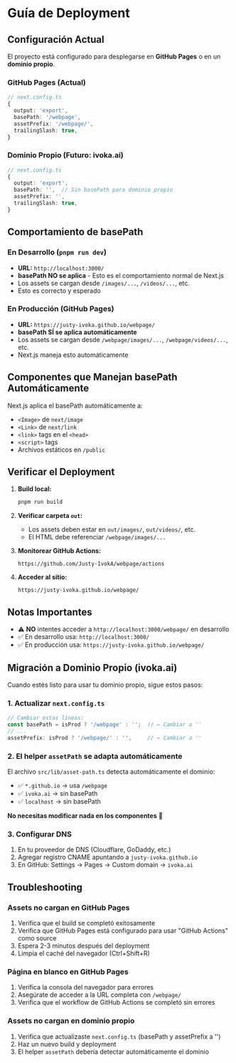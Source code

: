 # Guía de Deployment

## Configuración Actual

El proyecto está configurado para desplegarse en **GitHub Pages** o en un **dominio propio**.

### GitHub Pages (Actual)
```typescript
// next.config.ts
{
  output: 'export',
  basePath: '/webpage',
  assetPrefix: '/webpage/',
  trailingSlash: true,
}
```

### Dominio Propio (Futuro: ivoka.ai)
```typescript
// next.config.ts
{
  output: 'export',
  basePath: '',  // Sin basePath para dominio propio
  assetPrefix: '',
  trailingSlash: true,
}
```

## Comportamiento de basePath

### En Desarrollo (`pnpm run dev`)
- **URL:** `http://localhost:3000/`
- **basePath NO se aplica** - Esto es el comportamiento normal de Next.js
- Los assets se cargan desde `/images/...`, `/videos/...`, etc.
- Esto es correcto y esperado

### En Producción (GitHub Pages)
- **URL:** `https://justy-ivoka.github.io/webpage/`
- **basePath SÍ se aplica automáticamente**
- Los assets se cargan desde `/webpage/images/...`, `/webpage/videos/...`, etc.
- Next.js maneja esto automáticamente

## Componentes que Manejan basePath Automáticamente

Next.js aplica el basePath automáticamente a:
- `<Image>` de `next/image`
- `<Link>` de `next/link`
- `<link>` tags en el `<head>`
- `<script>` tags
- Archivos estáticos en `/public`

## Verificar el Deployment

1. **Build local:**
   ```bash
   pnpm run build
   ```

2. **Verificar carpeta `out`:**
   - Los assets deben estar en `out/images/`, `out/videos/`, etc.
   - El HTML debe referenciar `/webpage/images/...`

3. **Monitorear GitHub Actions:**
   ```
   https://github.com/Justy-IvokA/webpage/actions
   ```

4. **Acceder al sitio:**
   ```
   https://justy-ivoka.github.io/webpage/
   ```

## Notas Importantes

- ⚠️ **NO** intentes acceder a `http://localhost:3000/webpage/` en desarrollo
- ✅ En desarrollo usa: `http://localhost:3000/`
- ✅ En producción usa: `https://justy-ivoka.github.io/webpage/`

## Migración a Dominio Propio (ivoka.ai)

Cuando estés listo para usar tu dominio propio, sigue estos pasos:

### 1. Actualizar `next.config.ts`
```typescript
// Cambiar estas líneas:
const basePath = isProd ? '/webpage' : '';  // ← Cambiar a ''
// ...
assetPrefix: isProd ? '/webpage/' : '',     // ← Cambiar a ''
```

### 2. El helper `assetPath` se adapta automáticamente
El archivo `src/lib/asset-path.ts` detecta automáticamente el dominio:
- ✅ `*.github.io` → usa `/webpage`
- ✅ `ivoka.ai` → sin basePath
- ✅ `localhost` → sin basePath

**No necesitas modificar nada en los componentes** 🎉

### 3. Configurar DNS
1. En tu proveedor de DNS (Cloudflare, GoDaddy, etc.)
2. Agregar registro CNAME apuntando a `justy-ivoka.github.io`
3. En GitHub: Settings → Pages → Custom domain → `ivoka.ai`

## Troubleshooting

### Assets no cargan en GitHub Pages
1. Verifica que el build se completó exitosamente
2. Verifica que GitHub Pages está configurado para usar "GitHub Actions" como source
3. Espera 2-3 minutos después del deployment
4. Limpia el caché del navegador (Ctrl+Shift+R)

### Página en blanco en GitHub Pages
1. Verifica la consola del navegador para errores
2. Asegúrate de acceder a la URL completa con `/webpage/`
3. Verifica que el workflow de GitHub Actions se completó sin errores

### Assets no cargan en dominio propio
1. Verifica que actualizaste `next.config.ts` (basePath y assetPrefix a '')
2. Haz un nuevo build y deployment
3. El helper `assetPath` debería detectar automáticamente el dominio
